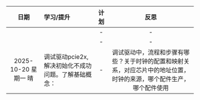 |         日期         | 学习/提升                                            | 计划 |                             反思                             |
| :------------------: | :--------------------------------------------------- | :--: | :----------------------------------------------------------: |
|                      |                                                      |  -   |                              -                               |
|                      |                                                      |  -   |                              -                               |
| 2025-10-20 星期一 晴 | 调试驱动pcie2x, 解决初始化不成功问题。了解基础概念： |  -   | 调试驱动中，流程和步骤有哪些？关于时钟的配置和映射关系，对应芯片中的地址位置，时钟的来源，哪个配件生产，哪个配件使用 |



